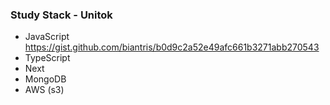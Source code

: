 ### Study Stack - Unitok
- JavaScript https://gist.github.com/biantris/b0d9c2a52e49afc661b3271abb270543
- TypeScript
- Next 
- MongoDB
- AWS (s3)